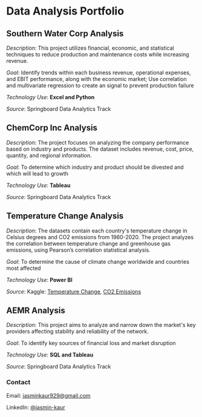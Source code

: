 # Data Analysis Portfolio
## Southern Water Corp Analysis
_Description_: This project utilizes financial, economic, and statistical techniques to reduce production and maintenance costs while increasing revenue.

_Goal_: Identify trends within each business revenue, operational expenses, and EBIT performance, along with the economic market; Use correlation and multivariate regression to create an signal to prevent production failure

_Technology Use_: **Excel and Python**

_Source_: Springboard Data Analytics Track
## ChemCorp Inc Analysis
_Description_: The project focuses on analyzing the company performance based on industry and products. The dataset includes revenue, cost, price, quantity, and regional information.

_Goal_: To determine which industry and product should be divested and which will lead to growth

_Technology Use_: **Tableau**

_Source_: Springboard Data Analytics Track
## Temperature Change Analysis
_Description_: The datasets contain each country's temperature change in Celsius degrees and CO2 emissions from 1960-2020. The project analyzes the correlation between temperature change and greenhouse gas emissions, using Pearson’s correlation statistical analysis.

_Goal_: To determine the cause of climate change worldwide and countries most affected

_Technology Use_: **Power BI**

_Source_: Kaggle: [Temperature Change](https://www.kaggle.com/datasets/sevgisarac/temperature-change), [CO2 Emissions](https://www.kaggle.com/datasets/moazzimalibhatti/co2-emission-by-countries-year-wise-17502022)
## AEMR Analysis
_Description_: This project aims to analyze and narrow down the market's key providers affecting stability and reliability of the network.

_Goal_: To identify key sources of financial loss and market disruption

_Technology Use_: **SQL and Tableau**

_Source_: Springboard Data Analytics Track
### Contact
Email: jasminkaur929@gmail.com

LinkedIn: [@jasmin-kaur](https://www.linkedin.com/in/jasmin-kaur/)

